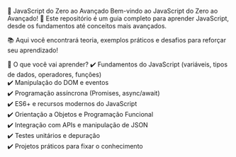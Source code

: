 🚀 JavaScript do Zero ao Avançado
Bem-vindo ao JavaScript do Zero ao Avançado! 🎯
Este repositório é um guia completo para aprender JavaScript, desde os fundamentos até conceitos mais avançados.

📚 Aqui você encontrará teoria, exemplos práticos e desafios para reforçar seu aprendizado!

📌 O que você vai aprender?
✔️ Fundamentos do JavaScript (variáveis, tipos de dados, operadores, funções) \
✔️ Manipulação do DOM e eventos \
✔️ Programação assíncrona (Promises, async/await) \
✔️ ES6+ e recursos modernos do JavaScript \
✔️ Orientação a Objetos e Programação Funcional \
✔️ Integração com APIs e manipulação de JSON \
✔️ Testes unitários e depuração \
✔️ Projetos práticos para fixar o conhecimento
